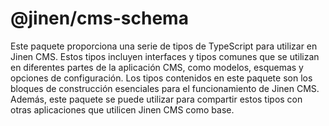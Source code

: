 # @jinen/cms-schema

Este paquete proporciona una serie de tipos de TypeScript para utilizar en Jinen CMS. Estos tipos incluyen interfaces y tipos comunes que se utilizan en diferentes partes de la aplicación CMS, como modelos, esquemas y opciones de configuración. Los tipos contenidos en este paquete son los bloques de construcción esenciales para el funcionamiento de Jinen CMS. Además, este paquete se puede utilizar para compartir estos tipos con otras aplicaciones que utilicen Jinen CMS como base.

